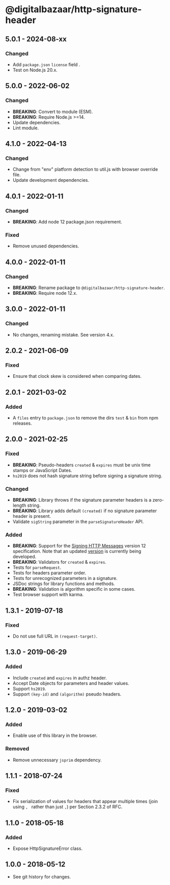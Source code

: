 # @digitalbazaar/http-signature-header

## 5.0.1 - 2024-08-xx

### Changed
- Add `package.json` `license` field .
- Test on Node.js 20.x.

## 5.0.0 - 2022-06-02

### Changed
- **BREAKING**: Convert to module (ESM).
- **BREAKING**: Require Node.js >=14.
- Update dependencies.
- Lint module.

## 4.1.0 - 2022-04-13

### Changed
- Change from "env" platform detection to util.js with browser override file.
- Update development dependencies.

## 4.0.1 - 2022-01-11

### Changed
- **BREAKING**: Add node 12 package.json requirement.

### Fixed
- Remove unused dependencies.

## 4.0.0 - 2022-01-11

### Changed
- **BREAKING**: Rename package to `@digitalbazaar/http-signature-header`.
- **BREAKING**: Require node 12.x.

## 3.0.0 - 2022-01-11

### Changed
- No changes, renaming mistake. See version 4.x.

## 2.0.2 - 2021-06-09

### Fixed
- Ensure that clock skew is considered when comparing dates.

## 2.0.1 - 2021-03-02

### Added
- A `files` entry to `package.json` to remove the dirs `test` & `bin` from npm releases.

## 2.0.0 - 2021-02-25

### Fixed
- **BREAKING**: Pseudo-headers `created` & `expires` must be unix time stamps or JavaScript Dates.
- `hs2019` does not hash signature string before signing a signature string.

### Changed
- **BREAKING**: Library throws if the signature parameter headers is a zero-length string.
- **BREAKING**: Library adds default `(created)` if no signature parameter header is present.
- Validate `sigString` parameter in the `parseSignatureHeader` API.

### Added
- **BREAKING**: Support for the
  [Signing HTTP Messages](https://tools.ietf.org/html/draft-cavage-http-signatures-12)
  version 12 specification.  Note that an updated
  [version](https://tools.ietf.org/html/draft-ietf-httpbis-message-signatures)
  is currently being developed.
- **BREAKING**: Validators for `created` & `expires`.
- Tests for `parseRequest`.
- Tests for headers parameter order.
- Tests for unrecognized parameters in a signature.
- JSDoc strings for library functions and methods.
- **BREAKING**: Validation is algorithm specific in some cases.
- Test browser support with karma.

## 1.3.1 - 2019-07-18

### Fixed
- Do not use full URL in `(request-target)`.

## 1.3.0 - 2019-06-29

### Added
- Include `created` and `expires` in authz header.
- Accept Date objects for parameters and header values.
- Support `hs2019`.
- Support `(key-id)` and `(algorithm)` pseudo headers.

## 1.2.0 - 2019-03-02

### Added
- Enable use of this library in the browser.

### Removed
- Remove unnecessary `jsprim` dependency.

## 1.1.1 - 2018-07-24

### Fixed
- Fix serialization of values for headers that
  appear multiple times (join using `, `
  rather than just `,`) per Section 2.3.2 of RFC.

## 1.1.0 - 2018-05-18

### Added
- Expose HttpSignatureError class.

## 1.0.0 - 2018-05-12

- See git history for changes.
